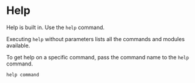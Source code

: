 # Help #

Help is built in. Use the `help` command.

Executing `help` without parameters lists all the commands and modules available.

To get help on a specific command, pass the command name to the `help` command.

    help command
